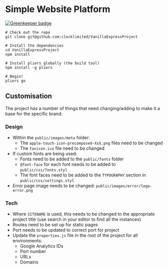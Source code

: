 # Simple Website Platform

[![Greenkeeper badge](https://badges.greenkeeper.io/clocklimited/VanillaExpressProject.svg)](https://greenkeeper.io/)

```
# Check out the repo
git clone git@github.com:clocklimited/VanillaExpressProject

# Install the dependencies
cd VanillaExpressProject
npm install

# Install pliers globally (the build tool)
npm install -g pliers

# Begin!
pliers go
```

## Customisation

The project has a number of things that need changing/adding to make it a base
for the specific brand:

### Design

* Within the `public/images/meta` folder:
  * The `apple-touch-icon-precomposed-XxX.png` files need to be changed
  * The `favicon.ico` file need to be changed
* If custom fonts are being used:
  * Fonts need to be added to the `public/fonts` folder
  * `@font-face` for each font needs to be added to `public/css/fonts.styl`
  * The font faces need to be added to the `TYPOGRAPHY` section in `public/css/settings.styl`
* Error page image needs to be changed: `public/images/error/logo-error.png`

### Tech

* Where `SITENAME` is used, this needs to be changed to the appropriate project title (use search in your editor to find all the instances)
* Routes need to be set up for static pages
* Port needs to be updated to correct port for project
* Update the `properties.js` file in the root of the project for all environments:
  * Google Analytics IDs
  * Port number
  * URLs
  * Domains